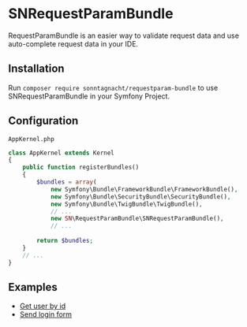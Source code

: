 # SNRequestParamBundle

RequestParamBundle is an easier way to validate request data and use auto-complete request data in your IDE.

## Installation

Run `composer require sonntagnacht/requestparam-bundle` to use SNRequestParamBundle in your Symfony Project.

## Configuration

`AppKernel.php`

```php
class AppKernel extends Kernel
{
    public function registerBundles()
    {
        $bundles = array(
            new Symfony\Bundle\FrameworkBundle\FrameworkBundle(),
            new Symfony\Bundle\SecurityBundle\SecurityBundle(),
            new Symfony\Bundle\TwigBundle\TwigBundle(),
            // ...
            new SN\RequestParamBundle\SNRequestParamBundle(),
            // ...
            
        return $bundles;
    }
    // ...
}
```

## Examples

- [Get user by id](./docs/Examples/GetObjectById.md)
- [Send login form](./docs/Examples)
